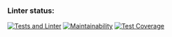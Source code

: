 ### Linter status:

[![Tests and Linter](https://github.com/L1kaf/blog-laravel/actions/workflows/main.yml/badge.svg)](https://github.com/L1kaf/blog-laravel/actions/workflows/main.yml)
[![Maintainability](https://api.codeclimate.com/v1/badges/9633132285e8acd613d8/maintainability)](https://codeclimate.com/github/L1kaf/blog-laravel/maintainability)
[![Test Coverage](https://api.codeclimate.com/v1/badges/9633132285e8acd613d8/test_coverage)](https://codeclimate.com/github/L1kaf/blog-laravel/test_coverage)

